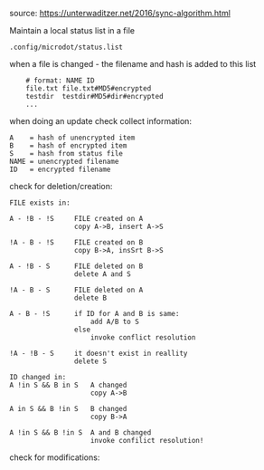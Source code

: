 source: https://unterwaditzer.net/2016/sync-algorithm.html

Maintain a local status list in a file

    .config/microdot/status.list



when a file is changed
    - the filename and hash is added to this list

        # format: NAME ID
        file.txt file.txt#MD5#encrypted
        testdir  testdir#MD5#dir#encrypted
        ...

when doing an update check collect information:

    A    = hash of unencrypted item
    B    = hash of encrypted item
    S    = hash from status file
    NAME = unencrypted filename
    ID   = encrypted filename

check for deletion/creation:

    FILE exists in:

    A - !B - !S     FILE created on A
                    copy A->B, insert A->S

    !A - B - !S     FILE created on B
                    copy B->A, insSrt B->S

    A - !B - S      FILE deleted on B
                    delete A and S

    !A - B - S      FILE deleted on A
                    delete B

    A - B - !S      if ID for A and B is same:
                        add A/B to S
                    else
                        invoke conflict resolution

    !A - !B - S     it doesn't exist in reallity
                    delete S

    ID changed in:
    A !in S && B in S   A changed
                        copy A->B

    A in S && B !in S   B changed
                        copy B->A

    A !in S && B !in S  A and B changed
                        invoke confilict resolution!

check for modifications:

                    


